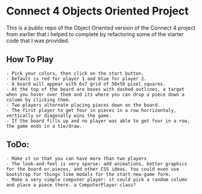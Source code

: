 # Connect 4 Objects Oriented Project

This is a public repo of the Object Oriented version of the Connect 4 project from earlier that i helped to complete by refactoring some of the starter code that I was provided.

## How To Play

    - Pick your colors, then click on the start button.
    - Default is red for player 1 and blue for player 2.
    - A board will appear with 6x7 grid of 50x50 pixel squares.
    - At the top of the board are boxes with dashed outlines, a target when you hover over them and its where you can drop a piece down a column by clicking them.
    - Two players alternate placing pieces down on the board.
    - The first player to get four in pieces in a row horrizontaly, vertically or diagonally wins the game.
    - If the board fills up and no player was able to get four in a row, the game ends in a tie/draw.

## ToDo:

    - Make it so that you can have more than two players
    - The look-and-feel is very sparse: add animations, better graphics for the board or pieces, and other CSS ideas. You could even use bootstrap for things like modals for the start-new-game form.
    - Make a very simple computer player: it could pick a random column and place a piece there. a ComputerPlayer class?
